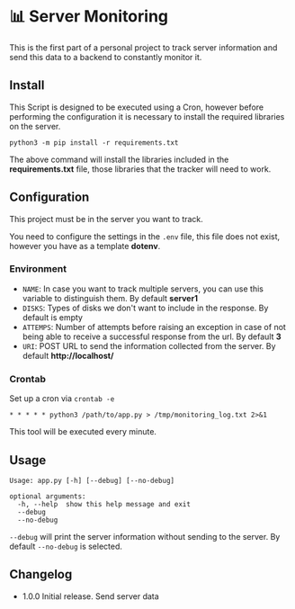 # :bar_chart: Server Monitoring

This is the first part of a personal project to track server information and send this data to a backend to constantly monitor it.

## Install

This Script is designed to be executed using a Cron, however before performing the configuration it is necessary to install the required libraries on the server.

```
python3 -m pip install -r requirements.txt
```

The above command will install the libraries included in the **requirements.txt** file, those libraries that the tracker will need to work.

## Configuration

This project must be in the server you want to track.

You need to configure the settings in the `.env` file, this file does not exist, however you have as a template **dotenv**.

### Environment

- `NAME`: In case you want to track multiple servers, you can use this variable to distinguish them. By default **server1**
- `DISKS`: Types of disks we don't want to include in the response. By default is empty
- `ATTEMPS`: Number of attempts before raising an exception in case of not being able to receive a successful response from the url. By default **3**
- `URI`: POST URL to send the information collected from the server. By default **http://localhost/**

### Crontab

Set up a cron via `crontab -e`

```
* * * * * python3 /path/to/app.py > /tmp/monitoring_log.txt 2>&1
```

This tool will be executed every minute.

## Usage

```
Usage: app.py [-h] [--debug] [--no-debug]

optional arguments:
  -h, --help  show this help message and exit
  --debug
  --no-debug
```

`--debug` will print the server information without sending to the server. By default `--no-debug` is selected.

## Changelog

* 1.0.0 Initial release. Send server data
